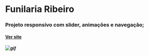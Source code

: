 # Funilaria Ribeiro 
### Projeto responsivo com slider, animações e navegação;
#### [Ver site](https://funilariaribeiro.site/)
##### ![gif](https://github.com/CasaliWe/Funilaria/blob/main/Funilaria.gif)

